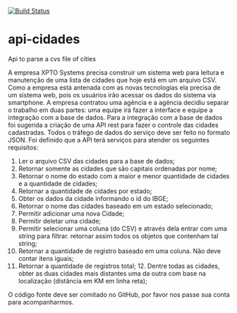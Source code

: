 [![Build Status](https://travis-ci.org/TALESJULIAN/api-cidades.svg?branch=master)](https://travis-ci.org/TALESJULIAN/api-cidades)
# api-cidades
Api to parse a cvs file of cities 

A empresa XPTO Systems precisa construir um sistema web para leitura e manutenção de uma lista de cidades que hoje está em um arquivo CSV. Como a empresa está antenada com as novas tecnologias ela precisa de um sistema web, pois os usuários irão acessar os dados do sistema via smartphone. A empresa contratou uma agência e a agência decidiu separar o trabalho em duas partes: uma equipe irá fazer a interface e equipe a integração com a base de dados. Para a integração com a base de dados foi sugerida a criação de uma API rest para fazer o controle das cidades cadastradas. Todos o tráfego de dados do serviço deve ser feito no formato JSON. Foi definido que a API terá serviços para atender os seguintes requisitos: 

1. Ler o arquivo CSV das cidades para a base de dados; 
2. Retornar somente as cidades que são capitais ordenadas por nome; 
3. Retornar o nome do estado com a maior e menor quantidade de cidades e a quantidade de cidades; 
4. Retornar a quantidade de cidades por estado; 
5. Obter os dados da cidade informando o id do IBGE; 
6. Retornar o nome das cidades baseado em um estado selecionado; 
7. Permitir adicionar uma nova Cidade; 
8. Permitir deletar uma cidade; 
9. Permitir selecionar uma coluna (do CSV) e através dela entrar com uma string para filtrar. retornar assim todos os objetos que contenham tal string; 
10. Retornar a quantidade de registro baseado em uma coluna. Não deve contar itens iguais; 
11. Retornar a quantidade de registros total; 12. Dentre todas as cidades, obter as duas cidades mais distantes uma da outra com base na localização (distância em KM em linha reta); 

O código fonte deve ser comitado no GitHub, por favor nos passe sua conta para acompanharmos. 